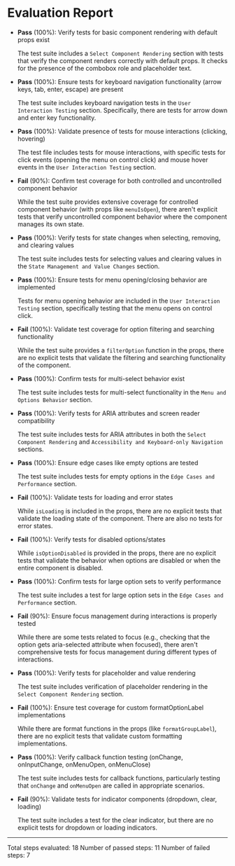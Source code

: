 # Evaluation Report

- **Pass** (100%): Verify tests for basic component rendering with default props exist
  
  The test suite includes a `Select Component Rendering` section with tests that verify the component renders correctly with default props. It checks for the presence of the combobox role and placeholder text.

- **Pass** (100%): Ensure tests for keyboard navigation functionality (arrow keys, tab, enter, escape) are present
  
  The test suite includes keyboard navigation tests in the `User Interaction Testing` section. Specifically, there are tests for arrow down and enter key functionality.

- **Pass** (100%): Validate presence of tests for mouse interactions (clicking, hovering)
  
  The test file includes tests for mouse interactions, with specific tests for click events (opening the menu on control click) and mouse hover events in the `User Interaction Testing` section.

- **Fail** (90%): Confirm test coverage for both controlled and uncontrolled component behavior
  
  While the test suite provides extensive coverage for controlled component behavior (with props like `menuIsOpen`), there aren't explicit tests that verify uncontrolled component behavior where the component manages its own state.

- **Pass** (100%): Verify tests for state changes when selecting, removing, and clearing values
  
  The test suite includes tests for selecting values and clearing values in the `State Management and Value Changes` section.

- **Pass** (100%): Ensure tests for menu opening/closing behavior are implemented
  
  Tests for menu opening behavior are included in the `User Interaction Testing` section, specifically testing that the menu opens on control click.

- **Fail** (100%): Validate test coverage for option filtering and searching functionality
  
  While the test suite provides a `filterOption` function in the props, there are no explicit tests that validate the filtering and searching functionality of the component.

- **Pass** (100%): Confirm tests for multi-select behavior exist
  
  The test suite includes tests for multi-select functionality in the `Menu and Options Behavior` section.

- **Pass** (100%): Verify tests for ARIA attributes and screen reader compatibility
  
  The test suite includes tests for ARIA attributes in both the `Select Component Rendering` and `Accessibility and Keyboard-only Navigation` sections.

- **Pass** (100%): Ensure edge cases like empty options are tested
  
  The test suite includes tests for empty options in the `Edge Cases and Performance` section.

- **Fail** (100%): Validate tests for loading and error states
  
  While `isLoading` is included in the props, there are no explicit tests that validate the loading state of the component. There are also no tests for error states.

- **Fail** (100%): Verify tests for disabled options/states
  
  While `isOptionDisabled` is provided in the props, there are no explicit tests that validate the behavior when options are disabled or when the entire component is disabled.

- **Pass** (100%): Confirm tests for large option sets to verify performance
  
  The test suite includes a test for large option sets in the `Edge Cases and Performance` section.

- **Fail** (90%): Ensure focus management during interactions is properly tested
  
  While there are some tests related to focus (e.g., checking that the option gets aria-selected attribute when focused), there aren't comprehensive tests for focus management during different types of interactions.

- **Pass** (100%): Verify tests for placeholder and value rendering
  
  The test suite includes verification of placeholder rendering in the `Select Component Rendering` section.

- **Fail** (100%): Ensure test coverage for custom formatOptionLabel implementations
  
  While there are format functions in the props (like `formatGroupLabel`), there are no explicit tests that validate custom formatting implementations.

- **Pass** (100%): Verify callback function testing (onChange, onInputChange, onMenuOpen, onMenuClose)
  
  The test suite includes tests for callback functions, particularly testing that `onChange` and `onMenuOpen` are called in appropriate scenarios.

- **Fail** (90%): Validate tests for indicator components (dropdown, clear, loading)
  
  The test suite includes a test for the clear indicator, but there are no explicit tests for dropdown or loading indicators.

---

Total steps evaluated: 18
Number of passed steps: 11
Number of failed steps: 7
